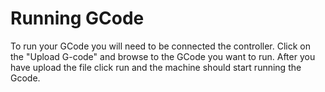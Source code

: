 # Running GCode

To run your GCode you will need to be connected the controller. Click on the "Upload G-code" and browse to the GCode you want to run. After you have upload the file click run and the machine should start running the Gcode.